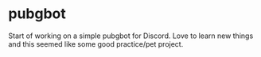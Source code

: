 # pubgbot
Start of working on a simple pubgbot for Discord. Love to learn new things and this seemed like some good practice/pet project.
